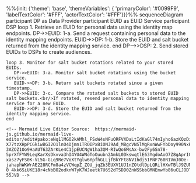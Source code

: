   %%{init: {'theme': 'base', 'themeVariables': { 'primaryColor': '#0099F9', 'labelTextColor': '#FFF', 'actorTextColor': '#FFF'}}}%%
  sequenceDiagram
    participant DP as Data Provider
    participant EUID as EUID Service
    participant DSP
    loop 1. Retrieve an EUID for personal data using the identity map endpoints.
    DP->>EUID: 1-a. Send a request containing personal data to the identity mapping endpoints.
    EUID->>DP: 1-b. Store the EUID and salt bucket returned from the identity mapping service.
    end
    DP-->>DSP: 2. Send stored EUIDs to DSPs to create audiences.

    loop 3. Monitor for salt bucket rotations related to your stored EUIDs.
       DP->>EUID: 3-a. Monitor salt bucket rotations using the bucket service.
       EUID->>DP: 3-b. Return salt buckets rotated since a given timestamp.
       DP->>EUID: 3-c. Compare the rotated salt buckets to stored EUID salt buckets.<br/>If rotated, resend personal data to identity mapping service for a new EUID.
       EUID->>DP: 3-d. Store the EUID and salt bucket returned from the identity mapping service.
    end

    <!-- Mermaid Live Editor Source:  https://mermaid-js.github.io/mermaid-live-editor/edit#pako:eNq1lMGO2kAMhl_FSoW4sNFuORFVXDaLtIdKaGl74mIyho6azKQzDi1CvHvtJLtLFjj2lGjs-X77tzXHpPCGkiwBGI2O1lnO4Djmn1TROIPxBiONJ9Ad_MBgcVNSlMgRxnWwFYbDoy990NxP9_ez2WKm6SVuqPxGf_k9uFgsNIIF-3AZOZ1Oo9HaAUT63ZArKLe4C1jpEUCNgW1ha3QM-RIwQo6MsAx-bw2Fy6Sn78-5prXfFYW9LegKarXsDkvva3hI4YU4WNoToOuubn2AmkL0DkswqtlE63YgdoAoO7Z8gAprIGdqbx3HtCPmy7v5XBEZPNxhKjU4AwhBu4sMhXeMYraghnj2F-xasz7yFS0K-VL5G-GLq9Re7VoXtYglw6YpfhGLLjfBkYFt8NV1hdi51PNF760R1VmJ0Oe-jahaphWKWrAE228RCFm8a4zVCWqpZ_ZOU_jqZb3EUXV1UJ1nZOtdlDpLQRilHXwTBlJ9ZUNzp2ruK_c6831ifWjY6dDMqZr50rp1josdT0oRWCE9ws7uyQHbSsaJVX2juCKFR1_JznWzeYOck6XXszYHsfTLJsyft6_3JuJP1Alc7MytabZWIzj608JvtGz-0_4kk6SiUKE18r4cNbBO2odknWTyK7WJeetk7U6S2dTSDD0ZnWSSbbGMNEmwYb86uCLJODT0mtS_DX3W6R-55JVD -->
   
